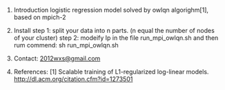 1. Introduction
logistic regression model solved by owlqn algorighm[1], based on mpich-2

2. Install
step 1:
    split your data into n parts. (n equal the number of nodes of your cluster)
step 2:
    modeify Ip in the file run_mpi_owlqn.sh
    and then rum commend: sh run_mpi_owlqn.sh


3. Contact:
    2012wxs@gmail.com

4. References:
[1] Scalable training of L1-regularized log-linear models. http://dl.acm.org/citation.cfm?id=1273501

